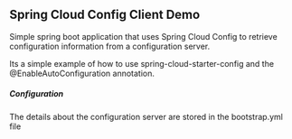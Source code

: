 ## Spring Cloud Config Client Demo

Simple spring boot application that uses Spring Cloud Config to retrieve configuration
information from a configuration server.

Its a simple example of how to use spring-cloud-starter-config and the @EnableAutoConfiguration
annotation.


##### Configuration
The details about the configuration server are stored in the bootstrap.yml file
